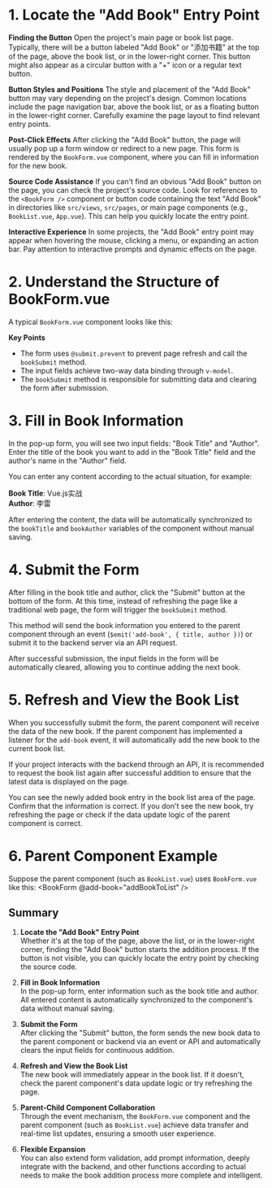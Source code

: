  # 1. Locate the "Add Book" Entry Point
 **Finding the Button**
Open the project's main page or book list page. Typically, there will be a button labeled "Add Book" or "添加书籍" at the top of the page, above the book list, or in the lower-right corner. This button might also appear as a circular button with a "+" icon or a regular text button.

 **Button Styles and Positions**
The style and placement of the "Add Book" button may vary depending on the project's design. Common locations include the page navigation bar, above the book list, or as a floating button in the lower-right corner. Carefully examine the page layout to find relevant entry points.

 **Post-Click Effects**
After clicking the "Add Book" button, the page will usually pop up a form window or redirect to a new page. This form is rendered by the `BookForm.vue` component, where you can fill in information for the new book.

 **Source Code Assistance**
If you can't find an obvious "Add Book" button on the page, you can check the project's source code. Look for references to the `<BookForm />` component or button code containing the text "Add Book" in directories like `src/views`, `src/pages`, or main page components (e.g., `BookList.vue`, `App.vue`). This can help you quickly locate the entry point.

 **Interactive Experience**
In some projects, the "Add Book" entry point may appear when hovering the mouse, clicking a menu, or expanding an action bar. Pay attention to interactive prompts and dynamic effects on the page.

# 2. Understand the Structure of BookForm.vue
A typical `BookForm.vue` component looks like this:
<template>
  <form @submit.prevent="bookSubmit(bookTitle, bookAuthor)">
    <input v-model="bookTitle" placeholder="Book Title" />
    <input v-model="bookAuthor" placeholder="Author" />
    <button type="submit">Submit</button>
  </form>
</template>

<script>
export default {
  data() {
    return {
      bookTitle: '',
      bookAuthor: ''
    }
  },
  methods: {
    bookSubmit(title, author) {
      // Emit the new book data to the parent component
      this.$emit('add-book', { title, author });
      // Optionally, you can send the data to a backend API here
      // axios.post('/api/books', { title, author })
      // Clear the input fields after submission
      this.bookTitle = '';
      this.bookAuthor = '';
    }
  }
}
</script>
 **Key Points**
- The form uses `@submit.prevent` to prevent page refresh and call the `bookSubmit` method.
- The input fields achieve two-way data binding through `v-model`.
- The `bookSubmit` method is responsible for submitting data and clearing the form after submission.

# 3. Fill in Book Information
In the pop-up form, you will see two input fields: "Book Title" and "Author". Enter the title of the book you want to add in the "Book Title" field and the author's name in the "Author" field.

You can enter any content according to the actual situation, for example:

**Book Title**: Vue.js实战  
**Author**: 李雷

After entering the content, the data will be automatically synchronized to the `bookTitle` and `bookAuthor` variables of the component without manual saving.

# 4. Submit the Form
After filling in the book title and author, click the "Submit" button at the bottom of the form. At this time, instead of refreshing the page like a traditional web page, the form will trigger the `bookSubmit` method.

This method will send the book information you entered to the parent component through an event (`$emit('add-book', { title, author })`) or submit it to the backend server via an API request.

After successful submission, the input fields in the form will be automatically cleared, allowing you to continue adding the next book.

# 5. Refresh and View the Book List
When you successfully submit the form, the parent component will receive the data of the new book. If the parent component has implemented a listener for the `add-book` event, it will automatically add the new book to the current book list.

If your project interacts with the backend through an API, it is recommended to request the book list again after successful addition to ensure that the latest data is displayed on the page.

You can see the newly added book entry in the book list area of the page. Confirm that the information is correct. If you don't see the new book, try refreshing the page or check if the data update logic of the parent component is correct.

# 6. Parent Component Example
Suppose the parent component (such as `BookList.vue`) uses `BookForm.vue` like this:
<BookForm @add-book="addBookToList" />

<script>
export default {
  data() {
    return {
      books: []
    }
  },
  methods: {
    addBookToList(newBook) {
      this.books.push(newBook);
      // Or fetch the book list from the backend again
    }
  }
}
</script>
## Summary
1. **Locate the "Add Book" Entry Point**  
   Whether it's at the top of the page, above the list, or in the lower-right corner, finding the "Add Book" button starts the addition process. If the button is not visible, you can quickly locate the entry point by checking the source code.

2. **Fill in Book Information**  
   In the pop-up form, enter information such as the book title and author. All entered content is automatically synchronized to the component's data without manual saving.

3. **Submit the Form**  
   After clicking the "Submit" button, the form sends the new book data to the parent component or backend via an event or API and automatically clears the input fields for continuous addition.

4. **Refresh and View the Book List**  
   The new book will immediately appear in the book list. If it doesn't, check the parent component's data update logic or try refreshing the page.

5. **Parent-Child Component Collaboration**  
   Through the event mechanism, the `BookForm.vue` component and the parent component (such as `BookList.vue`) achieve data transfer and real-time list updates, ensuring a smooth user experience.

6. **Flexible Expansion**  
   You can also extend form validation, add prompt information, deeply integrate with the backend, and other functions according to actual needs to make the book addition process more complete and intelligent.
